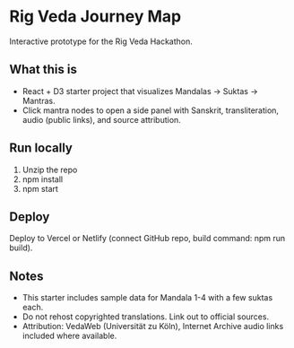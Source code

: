 # Rig Veda Journey Map

Interactive prototype for the Rig Veda Hackathon.

## What this is
- React + D3 starter project that visualizes Mandalas -> Suktas -> Mantras.
- Click mantra nodes to open a side panel with Sanskrit, transliteration, audio (public links), and source attribution.

## Run locally
1. Unzip the repo
2. npm install
3. npm start

## Deploy
Deploy to Vercel or Netlify (connect GitHub repo, build command: npm run build).

## Notes
- This starter includes sample data for Mandala 1-4 with a few suktas each.
- Do not rehost copyrighted translations. Link out to official sources.
- Attribution: VedaWeb (Universität zu Köln), Internet Archive audio links included where available.
